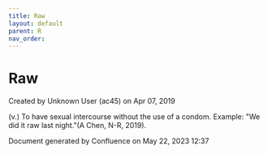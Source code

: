 ```yaml
---
title: Raw
layout: default
parent: R
nav_order:
---
```


# Raw

Created by  Unknown User (ac45) on Apr 07, 2019

(v.) To have sexual intercourse without the use of a condom. Example: &quot;We did it raw last night.&quot;(A Chen, N-R, 2019). 

Document generated by Confluence on May 22, 2023 12:37


